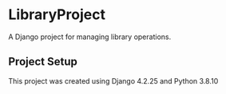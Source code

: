 # LibraryProject
A Django project for managing library operations.

## Project Setup
This project was created using Django 4.2.25 and Python 3.8.10
